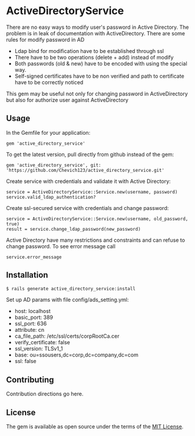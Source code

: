 # ActiveDirectoryService
There are no easy ways to modify user's password in Active Directory.
The problem is in leak of documentation with ActiveDirectory.
There are some rules for modify password in AD
* Ldap bind for modification have to be established through ssl
* There have to be two operations (delete + add) instead of modify
* Both passwords (old & new) have to be encoded with using the special way.
* Self-signed certificates have to be non verified and path to certificate have to be correctly noticed

This gem may be useful not only for changing password in ActiveDirectory but also for authorize user against ActiveDirectory

## Usage

In the Gemfile for your application:

    gem 'active_directory_service'

To get the latest version, pull directly from github instead of the gem:

    gem 'active_directory_service', git: 'https://github.com/Chevich123/active_directory_service.git'
    
Create service with credentials and validate it with Active Directory:

    service = ActiveDirectoryService::Service.new(username, password)
    service.valid_ldap_authentication?
    
Create ssl-secured service with credentials and change password:

    service = ActiveDirectoryService::Service.new(username, old_password, true)
    result = service.change_ldap_password(new_password)
    
Active Directory have many restrictions and constraints and can refuse to change password. To see error message call       
    
    service.error_message

## Installation
```bash
$ rails generate active_directory_service:install
```

Set up AD params with file config/ads_setting.yml:
 * host: localhost
 * basic_port: 389
 * ssl_port: 636
 * attribute: cn
 * ca_file_path: /etc/ssl/certs/corpRootCa.cer
 * verify_certificate: false
 * ssl_version: TLSv1_1
 * base: ou=ssousers,dc=corp,dc=company,dc=com
 * ssl: false

## Contributing
Contribution directions go here.

## License
The gem is available as open source under the terms of the [MIT License](http://opensource.org/licenses/MIT).
